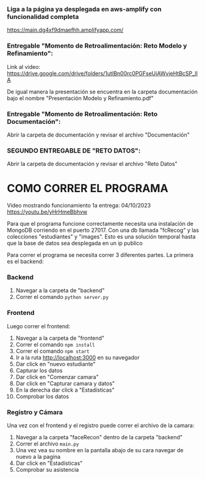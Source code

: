 ### Liga a la página ya desplegada en aws-amplify con funcionalidad completa
https://main.dg4xf9dmaefhh.amplifyapp.com/



### Entregable "Momento de Retroalimentación: Reto Modelo y Refinamiento":
Link al video: https://drive.google.com/drive/folders/1utIBn00rc0PGFseUiAWvjeHtBcSP_lIA

De igual manera la presentación se encuentra en la carpeta documentación bajo el nombre "Presentación Modelo y Refinamiento.pdf"

### Entregable "Momento de Retroalimentación: Reto Documentación":
Abrir la carpeta de documentación y revisar el archivo "Documentación"

### SEGUNDO ENTREGABLE DE "RETO DATOS":
Abrir la carpeta de documentación y revisar el archivo "Reto Datos"

# COMO CORRER EL PROGRAMA
Video mostrando funcionamiento 1a entrega: 04/10/2023
https://youtu.be/yHrHmeBbhvw

Para que el programa funcione correctamente necesita una instalación de MongoDB corriendo en el puerto 27017. Con una db llamada "fcRecog" y las colecciones "estudiantes" y "images". Esto es una solución temporal hasta que la base de datos sea desplegada en un ip publico

Para correr el programa se necesita correr 3 diferentes partes. La primera es el backend:

### Backend
1. Navegar a la carpeta de "backend"
2. Correr el comando `python server.py`

### Frontend
Luego correr el frontend:
1. Navegar a la carpeta de "frontend"
2. Correr el comando `npm install`
3. Correr el comando `npm start`
4. Ir a la ruta [http://localhost:3000](http://localhost:3000) en su navegador
5. Dar click en "nuevo estudiante"
6. Capturar los datos
7. Dar click en "Comenzar camara"
8. Dar click en  "Capturar camara y datos"
9. En la derecha dar click a "Estadísticas"
10. Comprobar los datos

### Registro y Cámara
Una vez con el frontend y el registro puede correr el archivo de la camara:
1. Navegar a la carpeta "faceRecon" dentro de la carpeta "backend"
2. Correr el archivo `main.py`
3. Una vez vea su nombre en la pantalla abajo de su cara navegar de nuevo a la pagina
4. Dar click en "Estadísticas"
5. Comprobar su asistencia
